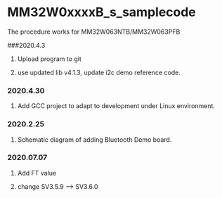# MM32W0xxxxB_s_samplecode

The procedure works for MM32W063NTB/MM32W063PFB

###2020.4.3

1.	Upload program to git

2.	use updated lib v4.1.3, update i2c demo reference code.

### 2020.4.30

1.	Add GCC project to adapt to development under Linux environment.

### 2020.2.25

1.	Schematic diagram of adding Bluetooth Demo board.

### 2020.07.07

1.	Add FT value

2.	change SV3.5.9 --> SV3.6.0